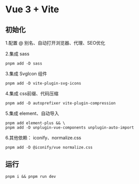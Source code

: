 # Vue 3 + Vite

## 初始化

1.配置 @ 别名、自动打开浏览器、代理、SEO优化

2.集成 sass 
```shell
pnpm add -D sass 
```

3.集成 SvgIcon 组件
```shell
pnpm add -D vite-plugin-svg-icons
```

4.集成 css前缀、代码压缩
```shell
pnpm add -D autoprefixer vite-plugin-compression
```

5.集成 element、自动导入
```shell
pnpm add element-plus && \
pnpm add -D unplugin-vue-components unplugin-auto-import
```

6.其他依赖： iconify、normalize.css
```shell
pnpm add -D @iconify/vue normalize.css
```


## 运行
```shell 
pnpm i && pnpm run dev
```
